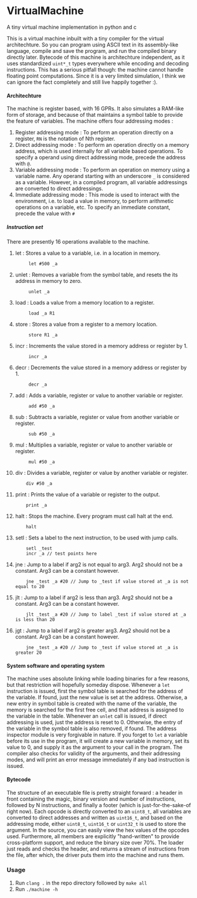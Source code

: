 # VirtualMachine
A tiny virtual machine implementation in python and c


This is a virtual machine inbuilt with a tiny compiler for the virtual architechture. So you can program using ASCII text in its assembly-like language, compile and save the program, and run the compiled binary directly later. Bytecode of this machine is architechture independent, as it uses standardized `uint*_t` types everywhere while encoding and decoding instructions. This has a serious pitfall though: the machine cannot handle floating point computations. Since it is a very limited simulation, I think we can ignore the fact completely and still live happily together :).

#### Architechture
The machine is register based, with 16 GPRs. It also simulates a RAM-like form of storage, and because of that maintains a symbol table to provide the feature of variables. The machine offers four addressing modes :
1. Register addressing mode : To perform an operation directly on a register, `RN` is the notation of Nth register.
2. Direct addressing mode : To perform an operation directly on a memory address, which is used internally for all variable based operations. To specify a operand using direct addressing mode, precede the address with `@`.
3. Variable addressing mode : To perform an operation on memory using a variable name. Any operand starting with an underscore `_` is considered as a variable. However, in a compiled program, all variable addressings are converted to direct addressings.
4. Immediate addressing mode : This mode is used to interact with the environment, i.e. to load a value in memory, to perform arithmetic operations on a variable, etc. To specify an immediate constant, precede the value with `#`
##### Instruction set
There are presently 16 operations available to the machine.
1. let : Stores a value to a variable, i.e. in a location in memory.

            let #500 _a
2. unlet : Removes a variable from the symbol table, and resets the its address in memory to zero.

            unlet _a
3. load : Loads a value from a memory location to a register.

            load _a R1
4. store : Stores a value from a register to a memory location.

            store R1 _a
5. incr : Increments the value stored in a memory address or register by 1.

            incr _a
6. decr : Decrements the value stored in a memory address or register by 1.

            decr _a
7. add : Adds a variable, register or value to another variable or register.

            add #50 _a
8. sub : Subtracts a variable, register or value from another variable or register.

            sub #50 _a
9. mul : Multiplies a variable, register or value to another variable or register.

            mul #50 _a
10. div : Divides a variable, register or value by another variable or register.

            div #50 _a
11. print : Prints the value of a variable or register to the output.

            print _a
12. halt : Stops the machine. Every program must call halt at the end.

            halt
13. setl : Sets a label to the next instruction, to be used with jump calls.

            setl _test
            incr _a // test points here
14. jne : Jump to a label if arg2 is not equal to arg3. Arg2 should not be a constant. Arg3 can be a constant however.

            jne _test _a #20 // Jump to _test if value stored at _a is not equal to 20
15. jlt : Jump to a label if arg2 is less than arg3. Arg2 should not be a constant. Arg3 can be a constant however.

            jlt _test _a #20 // Jump to label _test if value stored at _a is less than 20
16. jgt : Jump to a label if arg2 is greater arg3. Arg2 should not be a constant. Arg3 can be a constant however.

            jne _test _a #20 // Jump to _test if value stored at _a is greater 20
            
#### System software and operating system
The machine uses absolute linking while loading binaries for a few reasons, but that restriction will hopefully someday dispose. Whenever a `let` instruction is issued, first the symbol table is searched for the address of the variable. If found, just the new value is set at the address. Otherwise, a new entry in symbol table is created with the name of the variable, the memory is searched for the first free cell, and that address is assigned to the variable in the table. Whenever an `unlet` call is issued, if direct addressing is used, just the address is reset to 0. Otherwise, the entry of the variable in the symbol table is also removed, if found. The address inspector module is very forgivable in nature. If you forget to `let` a variable before its use in the program, it will create a new variable in memory, set its value to 0, and supply it as the argument to your call in the program. The compiler also checks for validity of the arguments, and their addressing modes, and will print an error message immediately if any bad instruction is issued.

#### Bytecode
The structure of an executable file is pretty straight forward : a header in front containing the magic, binary version and number of instructions, followed by N instructions, and finally a footer (which is just-for-the-sake-of right now). Each opcode is directly converted to an `uint8_t`, all variables are converted to direct addresses and written as `uint16_t`, and based on the addressing mode, either `uint8_t`, `uint16_t` or `uint32_t` is used to store the argument. In the source, you can easily view the hex values of the opcodes used. Furthermore, all members are explicitly "hand-written" to provide cross-platform support, and reduce the binary size over 70%. The loader just reads and checks the header, and returns a stream of instructions from the file, after which, the driver puts them into the machine and runs them.

### Usage
1. Run `clang .` in the repo directory followed by `make all`
2. Run `./machine -h`
